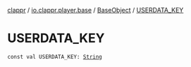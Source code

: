 [clappr](../../index.md) / [io.clappr.player.base](../index.md) / [BaseObject](index.md) / [USERDATA_KEY](./-u-s-e-r-d-a-t-a_-k-e-y.md)

# USERDATA_KEY

`const val USERDATA_KEY: `[`String`](https://kotlinlang.org/api/latest/jvm/stdlib/kotlin/-string/index.html)
